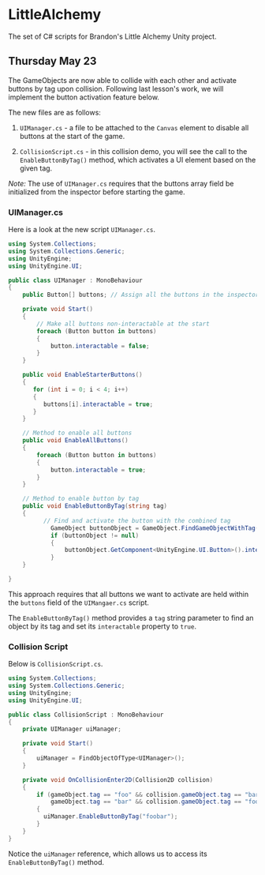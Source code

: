 # LittleAlchemy


The set of C# scripts for Brandon's Little Alchemy Unity project.


## Thursday May 23

The GameObjects are now able to collide with each other and activate buttons by
tag upon collision. Following last lesson's work, we will implement the button 
activation feature below.

The new files are as follows:

1. `UIManager.cs` - a file to be attached to the `Canvas` element to disable all 
buttons at the start of the game.

2. `CollisionScript.cs` - in this collision demo, you will see the call 
to the `EnableButtonByTag()` method, which activates a UI element based on the 
given tag.

*Note:* The use of `UIManager.cs` requires that the buttons array 
field be initialized from the inspector before starting the game.

### UIManager.cs 

Here is a look at the new script `UIManager.cs`.

```cs
using System.Collections;
using System.Collections.Generic;
using UnityEngine;
using UnityEngine.UI;

public class UIManager : MonoBehaviour
{
    public Button[] buttons; // Assign all the buttons in the inspector

    private void Start()
    {
        // Make all buttons non-interactable at the start
        foreach (Button button in buttons)
        {
            button.interactable = false;
        }
    }

    public void EnableStarterButtons() 
    {
       for (int i = 0; i < 4; i++) 
       {
          buttons[i].interactable = true;
       }
    }

    // Method to enable all buttons
    public void EnableAllButtons()
    {
        foreach (Button button in buttons)
        {
            button.interactable = true;
        }
    }

    // Method to enable button by tag
    public void EnableButtonByTag(string tag) 
    {
          // Find and activate the button with the combined tag
            GameObject buttonObject = GameObject.FindGameObjectWithTag(tag);
            if (buttonObject != null)
            {
                buttonObject.GetComponent<UnityEngine.UI.Button>().interactable = true;
            }
    }

}
```

This approach requires that all buttons we want to activate are held within the `buttons` 
field of the `UIMangaer.cs` script.

The `EnableButtonByTag()` method provides a `tag` string parameter to find an object by
its tag and set its `interactable` property to `true`.

### Collision Script

Below is `CollisionScript.cs`.

```cs
using System.Collections;
using System.Collections.Generic;
using UnityEngine;
using UnityEngine.UI;

public class CollisionScript : MonoBehaviour
{
    private UIManager uiManager;

    private void Start()
    {
        uiManager = FindObjectOfType<UIManager>();
    }

    private void OnCollisionEnter2D(Collision2D collision)
    {
        if (gameObject.tag == "foo" && collision.gameObject.tag == "bar" ||
            gameObject.tag == "bar" && collision.gameObject.tag == "foo")
        {
          uiManager.EnableButtonByTag("foobar");
        }
    }
}
```

Notice the `uiManager` reference, which allows us to access its `EnableButtonByTag()` method.

